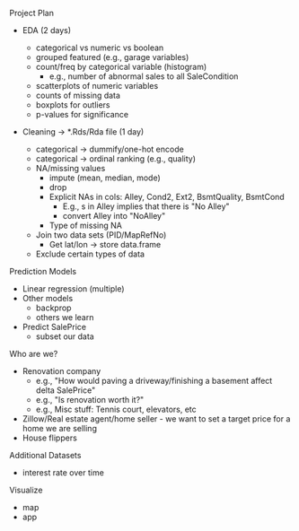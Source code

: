 Project Plan
* EDA (2 days)
  * categorical vs numeric vs boolean
  * grouped featured (e.g., garage variables)
  * count/freq by categorical variable (histogram)
    - e.g., number of abnormal sales to all SaleCondition
  * scatterplots of numeric variables
  * counts of missing data
  * boxplots for outliers
  * p-values for significance
  
* Cleaning -> *.Rds/Rda file (1 day)
  * categorical -> dummify/one-hot encode
  * categorical -> ordinal ranking (e.g., quality)
  * NA/missing values
    * impute (mean, median, mode)
    * drop
    * Explicit NAs in cols: Alley, Cond2, Ext2, BsmtQuality, BsmtCond
      * E.g., <blank>s in Alley implies that there is "No Alley"
      * convert Alley <blanks> into "NoAlley"
    * Type of missing NA
  * Join two data sets (PID/MapRefNo)
    * Get lat/lon -> store data.frame
  * Exclude certain types of data
  

Prediction Models
* Linear regression (multiple)
* Other models
  * backprop
  * others we learn
* Predict SalePrice
  * subset our data
  
Who are we?
* Renovation company 
  - e.g., "How would paving a driveway/finishing a basement affect delta SalePrice"
  - e.g., "Is <x> renovation worth it?"
  - e.g., Misc stuff: Tennis court, elevators, etc
* Zillow/Real estate agent/home seller - we want to set a target price for a home we are selling
* House flippers
  
Additional Datasets
* interest rate over time
  
Visualize
* map
* app
